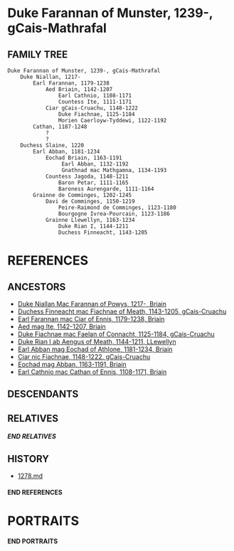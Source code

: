 # Duke Farannan of Munster, 1239-, gCais-Mathrafal

## FAMILY TREE
```
Duke Farannan of Munster, 1239-, gCais-Mathrafal
    Duke Niallan, 1217-
        Earl Farannan, 1179-1238
            Aed Briain, 1142-1207
                Earl Cathnio, 1108-1171
                Countess Ite, 1111-1171
            Ciar gCais-Cruachu, 1148-1222
                Duke Fiachnae, 1125-1184
                Morien Caerloyw-Tyddewi, 1122-1192
        Cathan, 1187-1248
            ?
            ?
    Duchess Slaine, 1220
        Earl Abban, 1181-1234
            Eochad Briain, 1163-1191
                 Earl Abban, 1132-1192
                 Gnathnad mac Mathgamna, 1134-1193
            Countess Jagoda, 1148-1211
                Baron Petar, 1111-1165
                Baroness Aurengarde, 1111-1164
        Grainne de Comminges, 1202-1245
            Davi de Comminges, 1150-1219
                Peire-Raimond de Comminges, 1123-1180
                Bourgogne Ivrea-Pourcain, 1123-1186
            Grainne Llewellyn, 1163-1234
                Duke Rian I, 1144-1211
                Duchess Finneacht, 1143-1205
```

# REFERENCES

## ANCESTORS
* [Duke Niallan Mac Farannan of Powys, 1217-, Briain](niallan_mac_farannan_1217.md)
* [Duchess Finneacht mac Fiachnae of Meath, 1143-1205, gCais-Cruachu](finneacht_mac_fiachnae_1143.md)
* [Earl Farannan mac Ciar of Ennis, 1179-1238, Briain](farannan_mac_ciar_1179.md)
* [Aed mag Ite, 1142-1207, Briain](aed_mag_ite_1142.md)
* [Duke Fiachnae mac Faelan of Connacht, 1125-1184, gCais-Cruachu](fiachnae_mac_faelan_1125.md)
* [Duke Rian I ab Aengus of Meath, 1144-1211, LLewellyn](rian_i_ab_aengus_1144.md)
* [Earl Abban mag Eochad of Athlone, 1181-1234, Briain](abban_mag_eochad_1181.md)
* [Ciar nic Fiachnae, 1148-1222, gCais-Cruachu](ciar_nic_fiachnae_1148.md)
* [Eochad mag Abban, 1163-1191, Briain](eochad_mag_abban_1163.md)
* [Earl Cathnio mac Cathan of Ennis, 1108-1171, Briain](cathnio_mac_cathan_1108.md)

## DESCENDANTS

## RELATIVES

##### END RELATIVES 
## HISTORY
* [1278.md](../h/1278.md)

#### END REFERENCES

# PORTRAITS

#### END PORTRAITS

